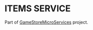 # ITEMS SERVICE
Part of [GameStoreMicroServices](https://github.com/zawette/GameStoreMicroServices) project.